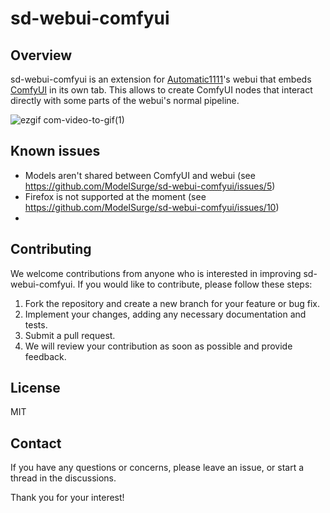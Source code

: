 # sd-webui-comfyui
## Overview
sd-webui-comfyui is an extension for [Automatic1111](https://github.com/AUTOMATIC1111/stable-diffusion-webui)'s webui that embeds [ComfyUI](https://github.com/comfyanonymous/ComfyUI) in its own tab. This allows to create ComfyUI nodes that interact directly with some parts of the webui's normal pipeline.

![ezgif com-video-to-gif(1)](https://user-images.githubusercontent.com/34081873/226529347-23e61102-cf83-457e-b94c-89337fd38c4d.gif)

## Known issues
- Models aren't shared between ComfyUI and webui (see https://github.com/ModelSurge/sd-webui-comfyui/issues/5)
- Firefox is not supported at the moment (see https://github.com/ModelSurge/sd-webui-comfyui/issues/10)
- 

## Contributing
We welcome contributions from anyone who is interested in improving sd-webui-comfyui. If you would like to contribute, please follow these steps:

1) Fork the repository and create a new branch for your feature or bug fix.
2) Implement your changes, adding any necessary documentation and tests.
3) Submit a pull request.
4) We will review your contribution as soon as possible and provide feedback.

## License
MIT

## Contact
If you have any questions or concerns, please leave an issue, or start a thread in the discussions.

Thank you for your interest!
